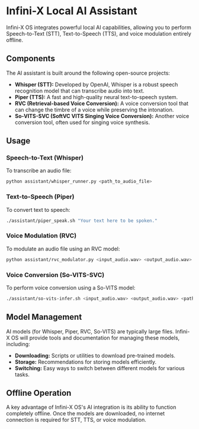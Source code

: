 # Infini-X Local AI Assistant

Infini-X OS integrates powerful local AI capabilities, allowing you to perform Speech-to-Text (STT), Text-to-Speech (TTS), and voice modulation entirely offline.

## Components

The AI assistant is built around the following open-source projects:

-   **Whisper (STT):** Developed by OpenAI, Whisper is a robust speech recognition model that can transcribe audio into text.
-   **Piper (TTS):** A fast and high-quality neural text-to-speech system.
-   **RVC (Retrieval-based Voice Conversion):** A voice conversion tool that can change the timbre of a voice while preserving the intonation.
-   **So-VITS-SVC (SoftVC VITS Singing Voice Conversion):** Another voice conversion tool, often used for singing voice synthesis.

## Usage

### Speech-to-Text (Whisper)

To transcribe an audio file:

```bash
python assistant/whisper_runner.py <path_to_audio_file>
```

### Text-to-Speech (Piper)

To convert text to speech:

```bash
./assistant/piper_speak.sh "Your text here to be spoken."
```

### Voice Modulation (RVC)

To modulate an audio file using an RVC model:

```bash
python assistant/rvc_modulator.py <input_audio.wav> <output_audio.wav> <path_to_rvc_model>
```

### Voice Conversion (So-VITS-SVC)

To perform voice conversion using a So-VITS model:

```bash
./assistant/so-vits-infer.sh <input_audio.wav> <output_audio.wav> <path_to_model_config>
```

## Model Management

AI models (for Whisper, Piper, RVC, So-VITS) are typically large files. Infini-X OS will provide tools and documentation for managing these models, including:

-   **Downloading:** Scripts or utilities to download pre-trained models.
-   **Storage:** Recommendations for storing models efficiently.
-   **Switching:** Easy ways to switch between different models for various tasks.

## Offline Operation

A key advantage of Infini-X OS's AI integration is its ability to function completely offline. Once the models are downloaded, no internet connection is required for STT, TTS, or voice modulation.
